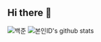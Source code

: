 ## Hi there 👋

 ![백준]( http://mazassumnida.wtf/api/v2/generate_badge?boj=wlsrb4013)
 ![본인ID's github stats](https://github-readme-stats.vercel.app/api?username=Aristia0930&show_icons=true)
